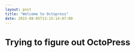 ```yaml
---
layout: post
title: "Welcome to Octopress"
date: 2015-08-05T13:15:14-07:00
---
```


# Trying to figure out OctoPress
